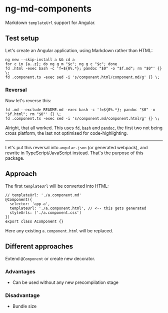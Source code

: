 ng-md-components
================

Markdown `templateUrl` support for Angular.

## Test setup

Let's create an Angular application, using Markdown rather than HTML:

    ng new --skip-install a && cd a
    for c in {a..z}; do ng g m "$c"; ng g c "$c"; done
    fd .html -exec bash -c 'f=${0%.*}; pandoc "$0" -o "$f.md"; rm "$0"' {} \;
    fd .component.ts -exec sed -i 's/component.html/component.md/g' {} \;

### Reversal

Now let's reverse this:

    fd .md --exclude README.md -exec bash -c 'f=${0%.*}; pandoc "$0" -o "$f.html"; rm "$0"' {} \;
    fd .component.ts -exec sed -i 's/component.md/component.html/g' {} \;

Alright, that all worked. This uses [`fd`](https://github.com/sharkdp/fd), [`bash`](https://www.gnu.org/software/bash) and [`pandoc`](https://pandoc.org), the first two not being cross platform, the last not optimised for code-highlighting.

---

Let's put this reversal into `angular.json` (or generated webpack), and rewrite in TypeScript/JavaScript instead. That's the purpose of this package.

## Approach
The first `templateUrl` will be converted into HTML:

    // templateUrl: './a.component.md'
    @Component({
      selector: 'app-a',
      templateUrl: './a.component.html', // <-- this gets generated
      styleUrls: ['./a.component.css']
    })
    export class AComponent {}

Here any existing `a.component.html` will be replaced.

## Different approaches

Extend `@Component` or create new decorator.

### Advantages
- Can be used without any new precompilation stage

### Disadvantage
- Bundle size
